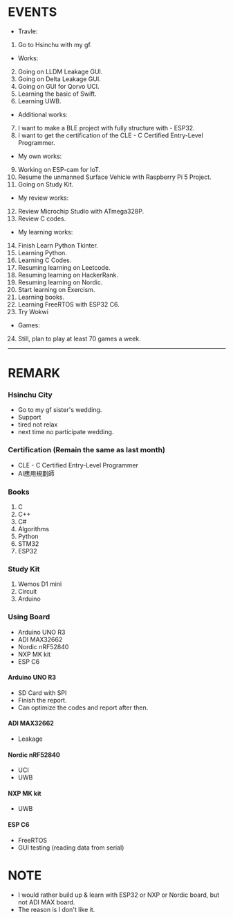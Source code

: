 # EVENTS
- Travle:
1. Go to Hsinchu with my gf.

- Works:
2. Going on LLDM Leakage GUI.
3. Going on Delta Leakage GUI.
4. Going on GUI for Qorvo UCI.
5. Learning the basic of Swift.
6. Learning UWB.

- Additional works:
7. I want to make a BLE project with fully structure with - ESP32.
8. I want to get the certification of the CLE - C Certified Entry-Level Programmer.

- My own works:
9. Working on ESP-cam for IoT.
10. Resume the unmanned Surface Vehicle with Raspberry Pi 5 Project.
11. Going on Study Kit.

- My review works:
12. Review Microchip Studio with ATmega328P.
13. Review C codes.

- My learning works:
14. Finish Learn Python Tkinter.
15. Learning Python.
16. Learning C Codes.
17. Resuming learning on Leetcode.
18. Resuming learning on HackerRank.
19. Resuming learning on Nordic.
20. Start learning on Exercism.
21. Learning books.
22. Learning FreeRTOS with ESP32 C6.
23. Try Wokwi

- Games:
24. Still, plan to play at least 70 games a week.

---

# REMARK
### Hsinchu City
- Go to my gf sister's wedding.
- Support
- tired not relax
- next time no participate wedding.

### Certification (Remain the same as last month)
- CLE - C Certified Entry-Level Programmer
- AI應用規劃師

### Books
1. C
2. C++
3. C#
4. Algorithms
5. Python
6. STM32
7. ESP32

### Study Kit
1. Wemos D1 mini
2. Circuit
3. Arduino

### Using Board
- Arduino UNO R3
- ADI MAX32662
- Nordic nRF52840
- NXP MK kit
- ESP C6

#### Arduino UNO R3
- SD Card with SPI
- Finish the report.
- Can optimize the codes and report after then.

#### ADI MAX32662
- Leakage

#### Nordic nRF52840
- UCI
- UWB

#### NXP MK kit
- UWB

#### ESP C6
- FreeRTOS
- GUI testing (reading data from serial)

# NOTE
- I would rather build up & learn with ESP32 or NXP or Nordic board, but not ADI MAX board.
- The reason is I don't like it.
